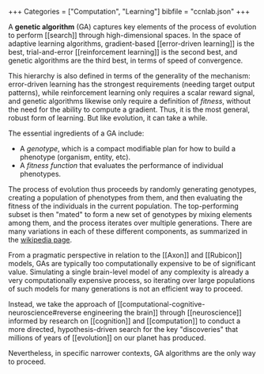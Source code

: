 +++
Categories = ["Computation", "Learning"]
bibfile = "ccnlab.json"
+++

A **genetic algorithm** (GA) captures key elements of the process of evolution to perform [[search]] through high-dimensional spaces. In the space of adaptive learning algorithms, gradient-based [[error-driven learning]] is the best, trial-and-error [[reinforcement learning]] is the second best, and genetic algorithms are the third best, in terms of speed of convergence.

This hierarchy is also defined in terms of the generality of the mechanism: error-driven learning has the strongest requirements (needing target output patterns), while reinforcement learning only requires a scalar reward signal, and genetic algorithms likewise only require a definition of _fitness_, without the need for the ability to compute a gradient. Thus, it is the most general, robust form of learning. But like evolution, it can take a while.

The essential ingredients of a GA include:

* A _genotype_, which is a compact modifiable plan for how to build a phenotype (organism, entity, etc).
* A _fitness function_ that evaluates the performance of individual phenotypes.

The process of evolution thus proceeds by randomly generating genotypes, creating a population of phenotypes from them, and then evaluating the fitness of the individuals in the current population. The top-performing subset is then "mated" to form a new set of genotypes by mixing elements among them, and the process iterates over multiple generations. There are many variations in each of these different components, as summarized in the [wikipedia page](https://en.wikipedia.org/wiki/Genetic_algorithm).

From a pragmatic perspective in relation to the [[Axon]] and [[Rubicon]] models, GAs are typically too computationally expensive to be of significant value. Simulating a single brain-level model of any complexity is already a very computationally expensive process, so iterating over large populations of such models for many generations is not an efficient way to proceed.

Instead, we take the approach of [[computational-cognitive-neuroscience#reverse engineering the brain]] through [[neuroscience]] informed by research on [[cognition]] and [[computation]] to conduct a more directed, hypothesis-driven search for the key "discoveries" that millions of years of [[evolution]] on our planet has produced.

Nevertheless, in specific narrower contexts, GA algorithms are the only way to proceed.

